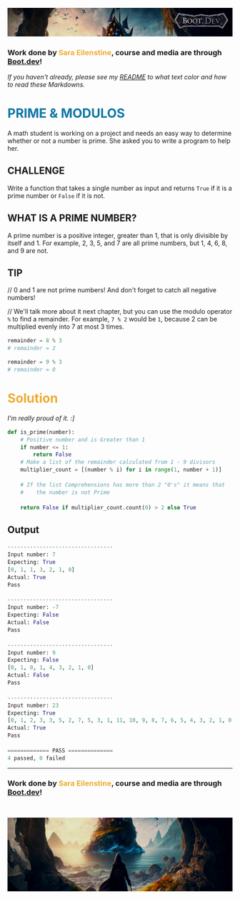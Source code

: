 ![alt text](img/image-3.png)

### Work done by <span style="color:#ECAD35">Sara Eilenstine</span>, course and media are through <a href="https://www.boot.dev/">Boot.dev</a>!

_If you haven't already, please see my <a href="https://github.com/cattelia/Boot.dev">README</a> to what text color and how to read these Markdowns._
<br>

# <span style="color:#0F77A5"><strong>PRIME & MODULOS</strong></span>

A math student is working on a project and needs an easy way to determine whether or not a number is prime. She asked you to write a program to help her.

## CHALLENGE

Write a function that takes a single number as input and returns `True` if it is a prime number or `False` if it is not.

## WHAT IS A PRIME NUMBER?

A prime number is a positive integer, greater than 1, that is only divisible by itself and 1. For example, 2, 3, 5, and 7 are all prime numbers, but 1, 4, 6, 8, and 9 are not.

## TIP

// 0 and 1 are not prime numbers! And don't forget to catch all negative numbers!

// We'll talk more about it next chapter, but you can use the modulo operator `%` to find a remainder. For example, `7 % 2` would be `1`, because 2 can be multiplied evenly into 7 at most 3 times.

```python
remainder = 8 % 3
# remainder = 2
```

```python
remainder = 9 % 3
# remainder = 0
```

# <span style="color:#ECAD35">Solution</span>

_I'm really proud of it. :]_

```python
def is_prime(number):
    # Positive number and is Greater than 1
    if number <= 1:
        return False
    # Make a list of the remainder calculated from 1 - 9 divisors
    multiplier_count = [(number % i) for i in range(1, number + 1)]

    # If the list Comprehensions has more than 2 "0's" it means that
    #    the number is not Prime

    return False if multiplier_count.count(0) > 2 else True
```

## Output

```python
---------------------------------
Input number: 7
Expecting: True
[0, 1, 1, 3, 2, 1, 0]
Actual: True
Pass

---------------------------------
Input number: -7
Expecting: False
Actual: False
Pass

---------------------------------
Input number: 9
Expecting: False
[0, 1, 0, 1, 4, 3, 2, 1, 0]
Actual: False
Pass

---------------------------------
Input number: 23
Expecting: True
[0, 1, 2, 3, 3, 5, 2, 7, 5, 3, 1, 11, 10, 9, 8, 7, 6, 5, 4, 3, 2, 1, 0]
Actual: True
Pass

============= PASS ==============
4 passed, 0 failed
```

---

### Work done by <span style="color:#ECAD35">Sara Eilenstine</span>, course and media are through <a href="https://www.boot.dev/">Boot.dev</a>!

<br>

![alt text](img/image-4.png)
